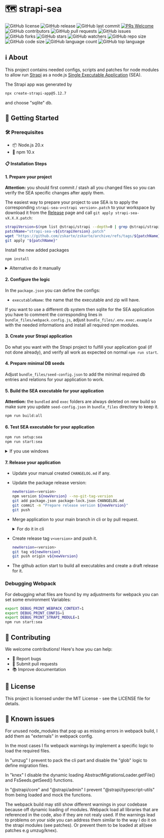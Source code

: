 # 🗺️ strapi-sea

![GitHub license](https://img.shields.io/github/license/swerder/strapi-sea)
![GitHub release](https://img.shields.io/github/v/release/swerder/strapi-sea)
![GitHub last commit](https://img.shields.io/github/last-commit/swerder/strapi-sea)
[![PRs Welcome](https://img.shields.io/badge/PRs-welcome-brightgreen.svg?style=flat-square)](http://makeapullrequest.com)
![GitHub contributors](https://img.shields.io/github/contributors/swerder/strapi-sea)
![GitHub pull requests](https://img.shields.io/github/issues-pr/swerder/strapi-sea)
![GitHub issues](https://img.shields.io/github/issues/swerder/strapi-sea)
![GitHub forks](https://img.shields.io/github/forks/swerder/strapi-sea)
![GitHub stars](https://img.shields.io/github/stars/swerder/strapi-sea)
![GitHub watchers](https://img.shields.io/github/watchers/swerder/strapi-sea)
![GitHub repo size](https://img.shields.io/github/repo-size/swerder/strapi-sea)
![GitHub code size](https://img.shields.io/github/languages/code-size/swerder/strapi-sea)
![GitHub language count](https://img.shields.io/github/languages/count/swerder/strapi-sea)
![GitHub top language](https://img.shields.io/github/languages/top/swerder/strapi-sea)

## ℹ️ About
This project contains needed configs, scripts and patches for node modules to allow run [Strapi](https://github.com/strapi/strapi/) as a node.js [Single Executable Application](https://nodejs.org/docs/latest-v22.x/api/single-executable-applications.html) (SEA).

The Strapi app was generated by
```bash
npx create-strapi-app@5.12.7
```
and choose "sqlite" db.


## 🚀 Getting Started

### 🛠️ Prerequisites

- 📦 Node.js 20.x
- 🔧 npm 10.x

#### 📋 Installation Steps

#### 1. Prepare your project
**Attention:** you should first commit / stash all you changed files so you can verify the SEA specific changes after apply them.

The easiest way to prepare your project to use SEA is to apply the corresponding `strapi-sea-v<strapi version>.patch` to your workspace by download it from the [Release](https://github.com/swerder/strapi-sea/releases) page and call `git apply strapi-sea-vX.X.X.patch`:
```bash
strapiVersion=$(npm list @strapi/strapi --depth=0 | grep @strapi/strapi | awk '{print $2}' | sed 's/@strapi\/strapi@//')
patchName="strapi-sea-v${strapiVersion}.patch"
wget "https://github.com/zskarte/zskarte/archive/refs/tags/${patchName}"
git apply "${patchName}"
```

Install the new added packages
```bash
npm install
```

<details>
<summary>Alternative do it manually</summary>

Copy the files `patches/*, scripts/*, bundle_files/*, src/utils/*, src/server.ts` and the new scripts/configs in package.json to your project.

Install the needed packages
```bash
npm install --save better-sqlite3@11.8.1
npm install --save-dev node-loader null-loader tsx webpack webpack-cli
```
</details>

#### 2. Configure the logic
In the `package.json` you can define the configs:
- `executableName`: the name that the executable and zip will have.

If you want to use a different db system then sqlite for the SEA application you have to comment the corresponding lines in `bundle_files/webpack.config.js`, adjust `bundle_files/.env.exec.example` with the needed informations and install all required npm modules.


#### 3. Create your Strapi application
Do what you want with the Strapi project to fulfill your application goal (if not done already), and verify all work as expected on normal `npm run start`.

#### 4. Prepare minimal DB seeds
Adjust `bundle_files/seed-config.json` to add the minimal required db entries and relations for your application to work.

#### 5. Build the SEA executable for your application
**Attention:** the `bundled` and `exec` folders are always deleted on new build so make sure you update `seed-config.json` in `bundle_files` directory to keep it.
```bash
npm run build:all
```

#### 6. Test SEA executable for your application
```bash
npm run setup:sea
npm run start:sea
```
<details>
<summary>If you use windows</summary>
The start scripts in the package.json only work for unix based systems.
For Windows do:

```cmd
cd exec
startServer.cmd --setup
startServer.cmd
```
</details>

#### 7. Release your application
- Update your manual created `CHANGELOG.md` if any.
- Update the package release version:
    ```bash
    newVersion=<version>
    npm version ${newVersion} --no-git-tag-version
    git add package.json package-lock.json CHANGELOG.md
    git commit -m "Prepare release version ${newVersion}"
    git push
    ```
- Merge application to your main branch in cli or by pull request.
    <details>
    <summary>For do it in cli</summary>

    ```bash
    current_branch=$(git rev-parse --abbrev-ref HEAD)
    git checkout main
    git merge $current_branch
    git push
    ```
    </details>

- Create release tag `v<version>` and push it.
    ```bash
    newVersion=<version>
    git tag v${newVersion}
    git push origin v${newVersion}
    ```

- The github action start to build all executables and create a draft release for it.

### Debugging Webpack

For debugging what files are found by my adjustments for webpack you can set some environment Variables:
```bash
export DEBUG_PRINT_WEBPACK_CONTEXT=1
export DEBUG_PRINT_CONFIG=1
export DEBUG_PRINT_STRAPI_MODULE=1
npm run start:sea
```

## 🤝 Contributing

We welcome contributions! Here's how you can help:
- 🐛 Report bugs
- 🔧 Submit pull requests
- 📚 Improve documentation

## 📝 License

This project is licensed under the MIT License - see the LICENSE file for details.

## 🐛 Known issues

For unused node_modules that pop up as missing errors in webpack build, I add them as "externals" in webpack config.

In the most cases I fix webpack warnings by implement a specific logic to load the required files.

In "umzug" I prevent to pack the cli part and disable the "glob" logic to define migration files.

In "knex" I disable the dynamic loading AbstractMigrationsLoader.getFile() and FsSeeds.getSeed() functions.

In "@strapi/core" and "@strapi/admin" I prevent "@strapi/typescript-utils" from being loaded and mock the functions.

The webpack build may still show different warnings in your codebase because off dynamic loading of modules.
Webpack load all libraries that are referenced in the code, also if they are not realy used.
If the warnings lead to problems on your side you can address them similar to the way I do it on the strapi modules (see patches).
Or prevent them to be loaded at all(see patches e.g umzug/knex).

